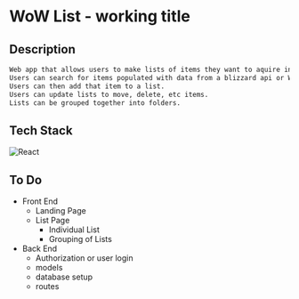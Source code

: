 # WoW List - working title


## Description
```md
Web app that allows users to make lists of items they want to aquire in the popular video game World of Warcraft.
Users can search for items populated with data from a blizzard api or WoWhead.
Users can then add that item to a list.
Users can update lists to move, delete, etc items.
Lists can be grouped together into folders.

```


## Tech Stack
<img alt="React" src="https://img.shields.io/badge/react%20-%2320232a.svg?&style=for-the-badge&logo=react&logoColor=%2361DAFB"/>



## To Do
- Front End
    - Landing Page
    - List Page
        - Individual List
        - Grouping of Lists
- Back End
    - Authorization or user login
    - models
    - database setup
    - routes


